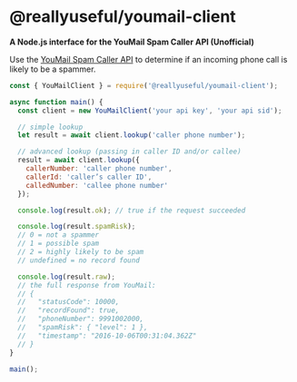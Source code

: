 # @reallyuseful/youmail-client

**A Node.js interface for the YouMail Spam Caller API (Unofficial)**

Use the [YouMail Spam Caller API](https://data.youmail.com/) to determine if an incoming
phone call is likely to be a spammer.

```javascript
const { YouMailClient } = require('@reallyuseful/youmail-client');

async function main() {
  const client = new YouMailClient('your api key', 'your api sid');

  // simple lookup
  let result = await client.lookup('caller phone number');

  // advanced lookup (passing in caller ID and/or callee)
  result = await client.lookup({
    callerNumber: 'caller phone number',
    callerId: 'caller’s caller ID',
    calledNumber: 'callee phone number'
  });

  console.log(result.ok); // true if the request succeeded

  console.log(result.spamRisk);
  // 0 = not a spammer
  // 1 = possible spam
  // 2 = highly likely to be spam
  // undefined = no record found

  console.log(result.raw);
  // the full response from YouMail:
  // {
  //   "statusCode": 10000,
  //   "recordFound": true,
  //   "phoneNumber": 9991002000,
  //   "spamRisk": { "level": 1 },
  //   "timestamp": "2016-10-06T00:31:04.362Z"
  // }
}

main();
```
